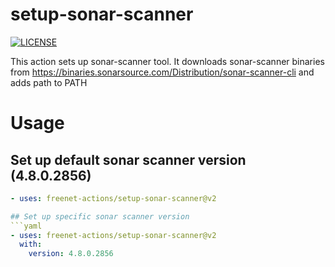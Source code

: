 # setup-sonar-scanner
[![LICENSE](https://img.shields.io/github/license/freenet-actions/setup-sonar-scanner)](https://github.com/freenet-actions/setup-sonar-scanner/blob/main/LICENSE)

This action sets up sonar-scanner tool. It downloads sonar-scanner binaries from https://binaries.sonarsource.com/Distribution/sonar-scanner-cli and adds path to PATH


# Usage
## Set up default sonar scanner version (4.8.0.2856)
```yaml
- uses: freenet-actions/setup-sonar-scanner@v2

## Set up specific sonar scanner version
```yaml
- uses: freenet-actions/setup-sonar-scanner@v2
  with:
    version: 4.8.0.2856